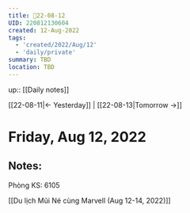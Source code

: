 ```yaml
---
title: 📝22-08-12
UID: 220812130604
created: 12-Aug-2022
tags:
  - 'created/2022/Aug/12'
  - 'daily/private'
summary: TBD
location: TBD
---
```


up:: [[Daily notes]]

[[22-08-11|<- Yesterday]] | [[22-08-13|Tomorrow ->]]
# Friday, Aug 12, 2022

## Notes:
Phòng KS: 6105

[[Du lịch Mũi Né cùng Marvell (Aug 12-14, 2022)]]

